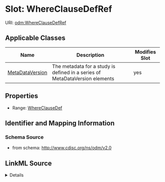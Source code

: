 # Slot: WhereClauseDefRef

URI: [odm:WhereClauseDefRef](http://www.cdisc.org/ns/odm/v2.0/WhereClauseDefRef)



<!-- no inheritance hierarchy -->




## Applicable Classes

| Name | Description | Modifies Slot |
| --- | --- | --- |
[MetaDataVersion](MetaDataVersion.md) | The metadata for a study is defined in a series of MetaDataVersion elements |  yes  |







## Properties

* Range: [WhereClauseDef](WhereClauseDef.md)





## Identifier and Mapping Information







### Schema Source


* from schema: http://www.cdisc.org/ns/odm/v2.0




## LinkML Source

<details>
```yaml
name: WhereClauseDefRef
from_schema: http://www.cdisc.org/ns/odm/v2.0
rank: 1000
identifier: false
alias: WhereClauseDefRef
domain_of:
- MetaDataVersion
range: WhereClauseDef

```
</details>